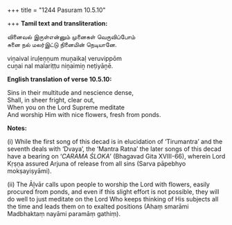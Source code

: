 +++
title = "1244 Pasuram 10.5.10"

+++
**Tamil text and transliteration:**

வினைவல் இருள்என்னும் முனைகள் வெருவிப்போம்  
சுனை நல் மலர்இட்டு நினைமின் நெடியானே.

viṉaival iruḷeṉṉum muṉaikaḷ veruvippōm  
cuṉai nal malariṭṭu niṉaimiṉ neṭiyāṉē.

**English translation of verse 10.5.10:**

Sins in their multitude and nescience dense,  
Shall, in sheer fright, clear out,  
When you on the Lord Supreme meditate  
And worship Him with nice flowers, fresh from ponds.

**Notes:**

\(i\) While the first song of this decad is in elucidation of ‘Tirumantra’ and the seventh deals with ‘Dvaya’, the ‘Mantra Ratna’ the later songs of this decad have a bearing on ‘*CARAMA ŚLOKA*’ (Bhagavad Gita XVIII-66), wherein Lord Kṛṣṇa assured Arjuna of release from all sins (Sarva pāpebhyo mokṣayiṣyāmi).

\(ii\) The Āḻvār calls upon people to worship the Lord with flowers, easily procured from ponds, and even if this slight effort is not possible, they will do well to just meditate on the Lord Who keeps thinking of His subjects all the time and leads them on to exalted positions (Ahaṃ smarāmi Madbhaktaṃ nayāmi paramāṃ gathiṃ).


